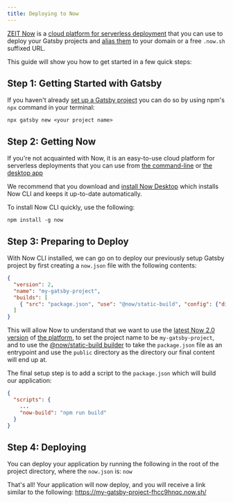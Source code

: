 ```yaml
---
title: Deploying to Now
---
```


[ZEIT Now](https://zeit.co/now) is a [cloud platform for serverless deployment](https://zeit.co/docs/v2/getting-started/introduction-to-now/) that you can use to deploy your Gatsby projects and [alias them](https://zeit.co/docs/v2/domains-and-aliases/aliasing-a-deployment/) to your domain or a free `.now.sh` suffixed URL.

This guide will show you how to get started in a few quick steps:

## Step 1: Getting Started with Gatsby
If you haven't already [set up a Gatsby project](https://www.gatsbyjs.org/docs/quick-start) you can do so by using npm's `npx` command in your terminal:

```shell
npx gatsby new <your project name>
```

## Step 2: Getting Now

If you're not acquainted with Now, it is an easy-to-use cloud platform for serverless deployments that you can use from [the command-line](https://zeit.co/docs/v2/getting-started/installation/#now-cli) or [the desktop app](https://zeit.co/docs/v2/getting-started/installation/#now-desktop)

We recommend that you download and [install Now Desktop](https://zeit.co/download) which installs Now CLI and keeps it up-to-date automatically.

To install Now CLI quickly, use the following:
```shell
npm install -g now
```

## Step 3: Preparing to Deploy

With Now CLI installed, we can go on to deploy our previously setup Gatsby project by first creating a `now.json` file with the following contents:

```json:title=now.json
{
  "version": 2,
  "name": "my-gatsby-project",
  "builds": [
    { "src": "package.json", "use": "@now/static-build", "config": {"distDir": "public"} }
  ]
}
```

This will allow Now to understand that we want to use the [latest Now 2.0 version](https://zeit.co/blog/now-2) of [the platform](https://zeit.co/docs/v2/platform/overview/), to set the project name to be `my-gatsby-project`, and to use the [@now/static-build builder](https://zeit.co/docs/v2/deployments/official-builders/static-build-now-static-build/) to take the `package.json` file as an entrypoint and use the `public` directory as the directory our final content will end up at.

The final setup step is to add a script to the `package.json` which will build our application:
```json:title=package.json
{
  "scripts": {
    ...
    "now-build": "npm run build"
  }
}
```

## Step 4: Deploying

You can deploy your application by running the following in the root of the project directory, where the `now.json` is:
`now`

That's all! Your application will now deploy, and you will receive a link similar to the following: https://my-gatsby-project-fhcc9hnqc.now.sh/


